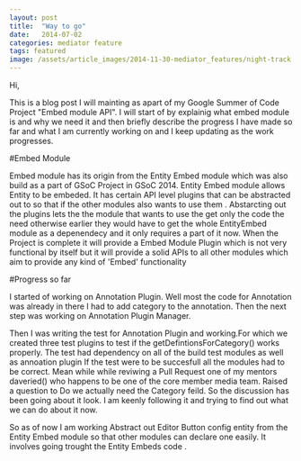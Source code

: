 ```yaml
---
layout: post
title:  "Way to go"
date:   2014-07-02
categories: mediator feature
tags: featured
image: /assets/article_images/2014-11-30-mediator_features/night-track.JPG
---
```

Hi,

  This is a blog post I will mainting  as apart of my Google Summer of Code
  Project "Embed module API".
  I will start of by explainig what embed module is and why we need it and then
  briefly describe the progress I have made so far and what I am currently
  working on and I keep updating as the work progresses.

#Embed Module

  Embed module has its origin from the Entity Embed module which was also build
  as a part of GSoC Project in GSoC 2014. Entity Embed module allows Entity
  to be embeded. It has certain API level plugins that can be abstracted out
  to so that if the other modules also wants to use them .
  Abstarcting  out the plugins lets the the module that wants to use the get
  only the code the need otherwise earlier they would have to get the whole
  EntityEmbed module as a depenendecy and it only requires a part of it now.
  When the Project is complete it will provide a Embed Module Plugin which is not
  very functional by itself but it will provide a solid APIs to all other
  modules which aim to provide any kind of 'Embed' functionality


#Progress so far

  I started of working on Annotation Plugin. Well most the code for Annotation
  was already in there I had to add category to the annotation. Then the next
  step was working on Annotation Plugin  Manager.

  Then I was writing the test for Annotation Plugin and working.For which we created 
  three test plugins to test if the getDefintionsForCategory() works properly. The
  test had dependency on all of the build test modules as well as annoation plugin
  If the test were to be succesfull all the modules had to be correct. Mean while 
  while reviwing a Pull Request one of my mentors daveried() who happens to be
  one of the core member media team. Raised a question to Do we actually need the
  Category feild. So the discussion has been going about it look. I am keenly following
  it and trying to find out what we can do about it now.

  So as of now I am working Abstract out Editor Button config entity from the
  Entity Embed module so that other modules can declare one easily. It involves
  going trought the Entity Embeds code .


